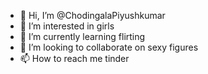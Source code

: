 - 👋 Hi, I’m @ChodingalaPiyushkumar
- 👀 I’m interested in girls
- 🌱 I’m currently learning flirting
- 💞️ I’m looking to collaborate on sexy figures
- 📫 How to reach me tinder

<!---
ChodingalaPiyushkumar/ChodingalaPiyushkumar is a ✨ special ✨ repository because its `README.md` (this file) appears on your GitHub profile.
You can click the Preview link to take a look at your changes.
--->
